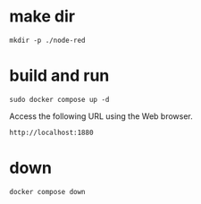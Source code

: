 
# make dir
```
mkdir -p ./node-red
```

# build and run
```
sudo docker compose up -d
```

Access the following URL using the Web browser.
```
http://localhost:1880
```

# down
```
docker compose down
```